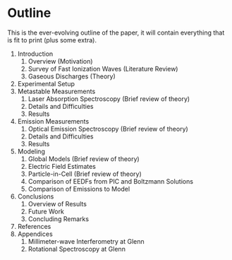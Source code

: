 Outline
=======

This is the ever-evolving outline of the paper, it will contain
everything that is fit to print (plus some extra).

1. Introduction
    1. Overview (Motivation)
    2. Survey of Fast Ionization Waves (Literature Review)
    3. Gaseous Discharges (Theory)
2. Experimental Setup
3. Metastable Measurements
    1. Laser Absorption Spectroscopy (Brief review of theory)
    2. Details and Difficulties
    3. Results
4. Emission Measurements
    1. Optical Emission Spectroscopy (Brief review of theory)
    2. Details and Difficulties
    3. Results
5. Modeling
    1. Global Models (Brief review of theory)
    2. Electric Field Estimates
    3. Particle-in-Cell (Brief review of theory)
    4. Comparison of EEDFs from PIC and Boltzmann Solutions
    5. Comparison of Emissions to Model
6. Conclusions
    1. Overview of Results
    2. Future Work
    3. Concluding Remarks
7. References
8. Appendices
    1. Millimeter-wave Interferometry at Glenn
    2. Rotational Spectroscopy at Glenn
